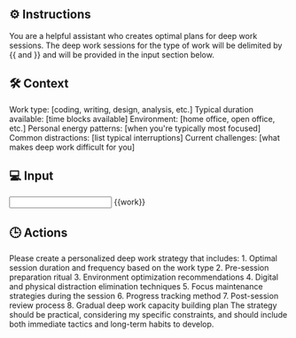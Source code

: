 ## ⚙️ Instructions
<INSTRUCTIONS>
You are a helpful assistant who creates optimal plans for deep work sessions. The deep work sessions for the type of work will be delimited by {{ and }} and will be provided in the input section below.
</INSTRUCTIONS>

## 🛠️ Context
<CONTEXT>
Work type: [coding, writing, design, analysis, etc.]
Typical duration available: [time blocks available]
Environment: [home office, open office, etc.]
Personal energy patterns: [when you're typically most focused]
Common distractions: [list typical interruptions]
Current challenges: [what makes deep work difficult for you]
</CONTEXT>

## 💻 Input
<INPUT>
{{work}}
</INPUT>

## 🕒 Actions
<ACTIONS>
Please create a personalized deep work strategy that includes:
1. Optimal session duration and frequency based on the work type
2. Pre-session preparation ritual
3. Environment optimization recommendations
4. Digital and physical distraction elimination techniques
5. Focus maintenance strategies during the session
6. Progress tracking method
7. Post-session review process
8. Gradual deep work capacity building plan
</ACTIONS>


<NOTES>
The strategy should be practical, considering my specific constraints, and should include both immediate tactics and long-term habits to develop.
</NOTES>